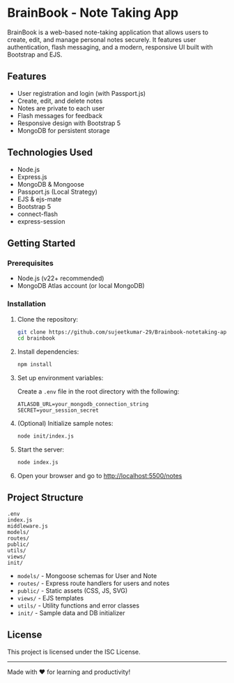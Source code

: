 # BrainBook - Note Taking App

BrainBook is a web-based note-taking application that allows users to create, edit, and manage personal notes securely. It features user authentication, flash messaging, and a modern, responsive UI built with Bootstrap and EJS.

## Features

- User registration and login (with Passport.js)
- Create, edit, and delete notes
- Notes are private to each user
- Flash messages for feedback
- Responsive design with Bootstrap 5
- MongoDB for persistent storage

## Technologies Used

- Node.js
- Express.js
- MongoDB & Mongoose
- Passport.js (Local Strategy)
- EJS & ejs-mate
- Bootstrap 5
- connect-flash
- express-session

## Getting Started

### Prerequisites

- Node.js (v22+ recommended)
- MongoDB Atlas account (or local MongoDB)

### Installation

1. Clone the repository:
   ```sh
   git clone https://github.com/sujeetkumar-29/Brainbook-notetaking-app
   cd brainbook
   ```

2. Install dependencies:
   ```sh
   npm install
   ```

3. Set up environment variables:

   Create a `.env` file in the root directory with the following:
   ```
   ATLASDB_URL=your_mongodb_connection_string
   SECRET=your_session_secret
   ```

4. (Optional) Initialize sample notes:
   ```sh
   node init/index.js
   ```

5. Start the server:
   ```sh
   node index.js
   ```

6. Open your browser and go to [http://localhost:5500/notes](http://localhost:5500/notes)

## Project Structure

```
.env
index.js
middleware.js
models/
routes/
public/
utils/
views/
init/
```

- `models/` - Mongoose schemas for User and Note
- `routes/` - Express route handlers for users and notes
- `public/` - Static assets (CSS, JS, SVG)
- `views/` - EJS templates
- `utils/` - Utility functions and error classes
- `init/` - Sample data and DB initializer

## License

This project is licensed under the ISC License.

---

Made with ❤️ for learning and productivity!